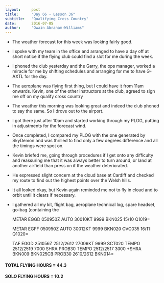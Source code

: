 ```yaml
---
layout:     post
title:      "Day 66 - Lesson 36"
subtitle:   "Qualifying Cross Country"
date:       2016-07-05
author:     "Owain Abraham-Williams"
---
```


 * The weather forecast for this week was looking fairly good.
 * I spoke with my team in the office and arranged to have a day off at short notice if the flying club could find a slot for me during the week.
 * I phoned the club yesterday and the Garry, the ops manager, worked a miracle for me by shifting schedules and arranging for me to have G-AXTL for the day.
 * The aeroplane was flying first thing, but I could have it from 11am onwards. Kevin, one of the other instructors at the club, agreed to sign me off on my qualify cross country
 * The weather this morning was looking great and indeed the club phoned to say the same. So I drove out to the airport.
 * I got there just after 10am and started working through my PLOG, putting in adjustments for the forecast wind.
 * Once completed, I compared my PLOG with the one generated by SkyDemon and was thrilled to find only a few degrees difference and all the timings were spot on.
 * Kevin briefed me, going through procedures if I get onto any difficulty and reassuring me that it was always better to turn around, or land at another airfield than press on if the weather deteriorated.
 * He expressed slight concern at the cloud base at Cardiff and checked my route to find out the highest points over the Welsh hills.
 * It all looked okay, but Kevin again reminded me not to fly in cloud and to orbit until it clears if necessary.
 * I gathered all my kit, flight bag, aeroplane technical log, spare headset, go-bag (containing the 

    METAR EGGD 050950Z AUTO 30010KT 9999 BKN025 15/10 Q1019=

    METAR EGFF 050950Z AUTO 30012KT 9999 BKN020 OVC035 16/11
               Q1020=

    TAF EGGD 251056Z 2512/2612 27009KT 9999 SCT020
             TEMPO 2512/2519 7000 SHRA
             PROB30 TEMPO 2512/2517 3000 +SHRA BKN009 BKN025CB
             PROB30 2610/2612 BKN014=

#### TOTAL FLYING HOURS = 44.3

#### SOLO FLYING HOURS = 10.2